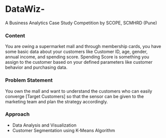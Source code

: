 # DataWiz-
A Business Analytics Case Study Competition by SCOPE, SCMHRD (Pune)

### Content
You are owing a supermarket mall and through membership cards, you have some basic data about your customers like Customer ID, age, gender, annual income, and spending score.
Spending Score is something you assign to the customer based on your defined parameters like customer behavior and purchasing data.

### Problem Statement
You own the mall and want to understand the customers who can easily converge [Target Customers] so that the sensor can be given to the marketing team and plan the strategy accordingly.

### Approach
* Data Analysis and Visualization
* Customer Segmentation using K-Means Algorithm

